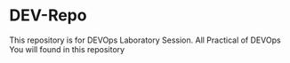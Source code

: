 # DEV-Repo
This repository is for DEVOps Laboratory Session.
All Practical of DEVOps You will found in this repository
